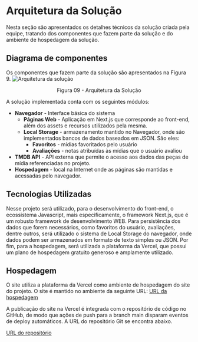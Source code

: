 # Arquitetura da Solução

Nesta seção são apresentados os detalhes técnicos da solução criada pela equipe, tratando dos componentes que fazem parte da solução e do ambiente de hospedagem da solução.

## Diagrama de componentes

Os componentes que fazem parte da solução são apresentados na Figura 9.
![Arquitetura da solução](arquitetura.png)
<center>Figura 09 - Arquitetura da Solução</center>

A solução implementada conta com os seguintes módulos:
- **Navegador** - Interface básica do sistema  
  - **Páginas Web** - Aplicação em Next.js que corresponde ao front-end, além dos assets e recursos utilizados pela mesma.
   - **Local Storage** - armazenamento mantido no Navegador, onde são implementados bancos de dados baseados em JSON. São eles: 
     - **Favoritos** - mídias favoritados pelo usuário 
     - **Avaliações** - notas atribuídas às mídias que o usuário avaliou
 - **TMDB API** - API externa que permite o acesso aos dados das peças de mídia referenciadas no projeto.
 - **Hospedagem** - local na Internet onde as páginas são mantidas e acessadas pelo navegador. 

## Tecnologias Utilizadas

Nesse projeto será utilizado, para o desenvolvimento do front-end, o ecossistema Javascript, mais especificamente, o framework Next.js, que é um robusto framework de desenvolvimento WEB. Para persistência dos dados que forem necessários, como favoritos do usuário, avaliações, dentre outros, será utilizado o sistema de Local Storage do navegador, onde dados podem ser armazenados em formato de texto simples ou JSON. Por fim, para a hospedagem, será utilizada a plataforma da Vercel, que possui um plano de hospedagem gratuito generoso e amplamente utilizado.

## Hospedagem

O site utiliza a plataforma da Vercel como ambiente de hospedagem do site do projeto. O site é mantido no ambiente da seguinte URL: [URL da hospedagem](https://pmv-ads-2023-1-e1-proj-web-t12-projeto-serie.vercel.app)

A publicação do site na Vercel é integrada com o repositório de código no GitHub, de modo que ações de push para a branch main disparam eventos de deploy automáticos. A URL do repositório Git se encontra abaixo. 

[URL do repositório](https://github.com/ICEI-PUC-Minas-PMV-ADS/pmv-ads-2023-1-e1-proj-web-t12-projeto-serie.git)
